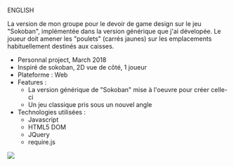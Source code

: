 ENGLISH

La version de mon groupe pour le devoir de game design sur le jeu "Sokoban", implémentée dans la version générique que j'ai dévelopée. Le joueur doit amener les "poulets" (carrés jaunes) sur les emplacements habituellement destinés aux caisses.

+ Personnal project, March 2018
+ Inspiré de sokoban, 2D vue de côté, 1 joueur
+ Plateforme : Web
+ Features :
    - La version générique de "Sokoban" mise à l'oeuvre pour créer celle-ci
    - Un jeu classique pris sous un nouvel angle
+ Technologies utilisées :
    - Javascript
    - HTML5 DOM
    - JQuery
    - require.js

![](°project-image°)